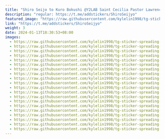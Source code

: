 ```yaml
---
title: "Shiro Seijo to Kuro Bokushi @Y2LAB Saint Cecilia Pastor Lawrence"
description: "regular: https://t.me/addstickers/ShiroSeijyo"
featured_image: "https://raw.githubusercontent.com/kylelin1998/tg-sticker-spreading-worldwide-images/main/img/016e99cc-8733-484e-a5ea-222f54912898.jpg"
link: "https://t.me/addstickers/ShiroSeijyo"
weight: 3
date: 2024-01-13T18:30:53+08:00
images:
  - https://raw.githubusercontent.com/kylelin1998/tg-sticker-spreading-worldwide-images/main/img/016e99cc-8733-484e-a5ea-222f54912898.jpg
  - https://raw.githubusercontent.com/kylelin1998/tg-sticker-spreading-worldwide-images/main/img/90c06306-a99d-4490-9f35-5aaaa147f335.jpg
  - https://raw.githubusercontent.com/kylelin1998/tg-sticker-spreading-worldwide-images/main/img/7a9b004a-52c2-42a2-96f4-dde07d1128d8.jpg
  - https://raw.githubusercontent.com/kylelin1998/tg-sticker-spreading-worldwide-images/main/img/25991c00-851e-4437-9ac0-61888453e780.jpg
  - https://raw.githubusercontent.com/kylelin1998/tg-sticker-spreading-worldwide-images/main/img/e4b7de4d-03a1-49dc-9fb4-2576c30b17dc.jpg
  - https://raw.githubusercontent.com/kylelin1998/tg-sticker-spreading-worldwide-images/main/img/ceeec0f0-9ab6-40c8-a9e0-0542646ba64d.jpg
  - https://raw.githubusercontent.com/kylelin1998/tg-sticker-spreading-worldwide-images/main/img/467807c2-a4b6-4965-a00e-3535edd93099.jpg
  - https://raw.githubusercontent.com/kylelin1998/tg-sticker-spreading-worldwide-images/main/img/e6dc1ebb-8ab7-44ee-9f77-b5f8d49ea75f.jpg
  - https://raw.githubusercontent.com/kylelin1998/tg-sticker-spreading-worldwide-images/main/img/c99acf06-de06-4ba5-a31f-54fb7765dfec.jpg
  - https://raw.githubusercontent.com/kylelin1998/tg-sticker-spreading-worldwide-images/main/img/b08411fa-4c45-4baa-9db6-b953741c6d58.jpg
  - https://raw.githubusercontent.com/kylelin1998/tg-sticker-spreading-worldwide-images/main/img/9687140f-01d0-4d78-92aa-1aaa61f18250.jpg
  - https://raw.githubusercontent.com/kylelin1998/tg-sticker-spreading-worldwide-images/main/img/ea8394a3-4826-42b2-b0fb-93613bb6af84.jpg
  - https://raw.githubusercontent.com/kylelin1998/tg-sticker-spreading-worldwide-images/main/img/2b6cdb2f-c03d-469a-9b65-b6b09a7b530c.jpg
  - https://raw.githubusercontent.com/kylelin1998/tg-sticker-spreading-worldwide-images/main/img/2659371f-b977-4889-bd95-6a0f727aae09.jpg
  - https://raw.githubusercontent.com/kylelin1998/tg-sticker-spreading-worldwide-images/main/img/9b210899-6402-4353-a7c0-6a5b2ad56b59.jpg
  - https://raw.githubusercontent.com/kylelin1998/tg-sticker-spreading-worldwide-images/main/img/d3e43f0e-1de4-43fa-aaff-bb036ec1fae1.jpg
  - https://raw.githubusercontent.com/kylelin1998/tg-sticker-spreading-worldwide-images/main/img/2aa6786d-621b-4bfa-a98c-f9d66c082021.jpg
  - https://raw.githubusercontent.com/kylelin1998/tg-sticker-spreading-worldwide-images/main/img/0661c2d1-9285-44dc-bd2a-5e2acc4a06d7.jpg
  - https://raw.githubusercontent.com/kylelin1998/tg-sticker-spreading-worldwide-images/main/img/e9990c6f-e408-4a55-bce8-505e4c84428d.jpg
  - https://raw.githubusercontent.com/kylelin1998/tg-sticker-spreading-worldwide-images/main/img/26e91138-aa1a-4cb0-8dfc-7e32e3e7b02f.jpg
---
```

